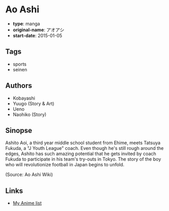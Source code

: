 # Ao Ashi

-   **type**: manga
-   **original-name**: アオアシ
-   **start-date**: 2015-01-05

## Tags

-   sports
-   seinen

## Authors

-   Kobayashi
-   Yuugo (Story & Art)
-   Ueno
-   Naohiko (Story)

## Sinopse

Ashito Aoi, a third year middle school student from Ehime, meets Tatsuya Fukuda, a "J Youth League" coach. Even though he's still rough around the edges, Ashito has such amazing potential that he gets invited by coach Fukuda to participate in his team's try-outs in Tokyo. The story of the boy who will revolutionize football in Japan begins to unfold.

(Source: Ao Ashi Wiki)

## Links

-   [My Anime list](https://myanimelist.net/manga/102256/Ao_Ashi)
